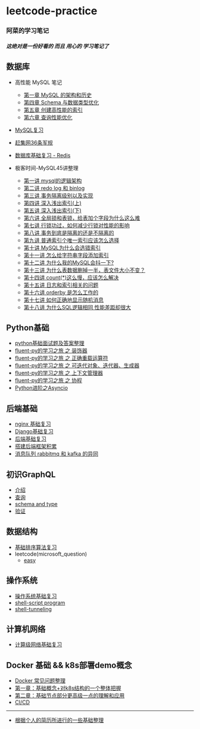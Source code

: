 # leetcode-practice

### 阿菜的学习笔记 
##### 这绝对是一份好看的 而且 用心的 学习笔记了


## 数据库

+ 高性能 MySQL 笔记
    + [第一章 MySQL 的架构和历史](https://github.com/LydiaCai1203/leetcode-practice/blob/master/mysql_performance/chapter1.md)
    + [第四章 Schema 与数据类型优化](https://github.com/LydiaCai1203/leetcode-practice/blob/master/mysql_performance/chapter4.md)
    + [第五章 创建高性能的索引](https://github.com/LydiaCai1203/leetcode-practice/blob/master/mysql_performance/chapter5.md)
    + [第六章 查询性能优化](https://github.com/LydiaCai1203/leetcode-practice/blob/master/mysql_performance/chapter6.md)

+ [MySQL复习](https://github.com/LydiaCai1203/leetcode-practice/blob/master/mysql/MySQL%20%E8%A6%81%E7%82%B9.md)

+ [赶集网36条军规](https://github.com/LydiaCai1203/leetcode-practice/blob/master/mysql/36%E6%9D%A1%E5%86%9B%E8%A7%84.txt)

+ [数据库基础复习 - Redis](https://github.com/LydiaCai1203/leetcode-practice/blob/master/interview-practise/database_base_tips_v2.md)

+ 极客时间-MySQL45讲整理
    + [第一讲 mysql的逻辑架构](https://github.com/LydiaCai1203/leetcode-practice/blob/master/mysql/%E4%B8%80%E6%9D%A1sql%E8%AF%AD%E5%8F%A5%E6%98%AF%E5%A6%82%E4%BD%95%E6%89%A7%E8%A1%8C%E7%9A%84.md)
    + [第二讲 redo log 和 binlog](https://github.com/LydiaCai1203/leetcode-practice/blob/master/mysql/%E4%B8%80%E6%9D%A1sql%E6%9B%B4%E6%96%B0%E8%AF%AD%E5%8F%A5%E6%98%AF%E5%A6%82%E4%BD%95%E6%89%A7%E8%A1%8C%E7%9A%84.md#WAL(Write-Ahead-Logging))
    + [第三讲 事务隔离级别以及实现](https://github.com/LydiaCai1203/leetcode-practice/blob/master/mysql/%E4%BA%8B%E5%8A%A1%E9%9A%94%E7%A6%BB.md#%E9%9A%94%E7%A6%BB%E7%BA%A7%E5%88%AB%E5%86%8D%E8%A7%A3%E9%87%8A)
    + [第四讲 深入浅出索引(上)](https://github.com/LydiaCai1203/leetcode-practice/blob/master/mysql/%E6%B7%B1%E5%85%A5%E6%B5%85%E5%87%BA%E7%B4%A2%E5%BC%95(%E4%B8%8A).md)
    + [第五讲 深入浅出索引(下)](https://github.com/LydiaCai1203/leetcode-practice/blob/master/mysql/%E6%B7%B1%E5%85%A5%E6%B5%85%E5%87%BA%E7%B4%A2%E5%BC%95(%E4%B8%8B).md)
    + [第六讲 全局锁和表锁，给表加个字段为什么这么难](https://github.com/LydiaCai1203/leetcode-practice/blob/master/mysql/%E5%85%A8%E5%B1%80%E9%94%81%E5%92%8C%E8%A1%A8%E9%94%81.md)
    + [第七讲 行锁功过，如何减少行锁对性能的影响](https://github.com/LydiaCai1203/leetcode-practice/blob/master/mysql/%E8%A1%8C%E9%94%81%E5%8A%9F%E8%BF%87%EF%BC%9A%E5%A6%82%E4%BD%95%E5%87%8F%E5%B0%91%E8%A1%8C%E9%94%81%E5%AF%B9%E6%80%A7%E8%83%BD%E7%9A%84%E5%BD%B1%E5%93%8D%EF%BC%9F.md)
    + [第八讲 事务到底是隔离的还是不隔离的](https://github.com/LydiaCai1203/leetcode-practice/blob/master/mysql/%E4%BA%8B%E5%8A%A1%E5%88%B0%E5%BA%95%E6%98%AF%E9%9A%94%E7%A6%BB%E8%BF%98%E6%98%AF%E4%B8%8D%E9%9A%94%E7%A6%BB.md)
    + [第九讲 普通索引个唯一索引应该怎么选择](https://github.com/LydiaCai1203/leetcode-practice/blob/master/mysql/%E5%94%AF%E4%B8%80%E7%B4%A2%E5%BC%95%E5%92%8C%E6%99%AE%E9%80%9A%E7%B4%A2%E5%BC%95.md)
    + [第十讲 MySQL为什么会选错索引](https://github.com/LydiaCai1203/leetcode-practice/blob/master/mysql/MySQL%E4%B8%BA%E4%BB%80%E4%B9%88%E6%9C%89%E6%97%B6%E5%80%99%E4%BC%9A%E9%80%89%E9%94%99%E7%B4%A2%E5%BC%95.md)
    + [第十一讲 怎么给字符串字段添加索引](https://github.com/LydiaCai1203/leetcode-practice/blob/master/mysql/%E6%80%8E%E4%B9%88%E7%BB%99%E5%AD%97%E7%AC%A6%E4%B8%B2%E5%AD%97%E6%AE%B5%E5%8A%A0%E7%B4%A2%E5%BC%95.md)
    + [第十二讲 为什么我的MySQL会抖一下?](https://github.com/LydiaCai1203/leetcode-practice/blob/master/mysql/%E4%B8%BA%E4%BB%80%E4%B9%88%E6%88%91%E7%9A%84MySQL%E4%BC%9A%E6%8A%96%E4%B8%80%E4%B8%8B.md)
    + [第十三讲 为什么表数据删掉一半，表文件大小不变？](https://github.com/LydiaCai1203/leetcode-practice/blob/master/mysql/%E4%B8%BA%E4%BB%80%E4%B9%88%E8%A1%A8%E6%96%87%E4%BB%B6%E5%88%A0%E6%8E%89%E4%B8%80%E5%8D%8A%EF%BC%8C%E8%A1%A8%E5%A4%A7%E5%B0%8F%E4%B8%8D%E5%8F%98.md)
    + [第十四讲 count(*)这么慢，应该怎么解决](https://github.com/LydiaCai1203/leetcode-practice/blob/master/mysql/count(*)%E5%A4%AA%E6%85%A2%E6%98%AF%E6%80%8E%E4%B9%88%E5%9B%9E%E4%BA%8B.md)
    + [第十五讲 日志和索引相关的问题](https://github.com/LydiaCai1203/leetcode-practice/blob/master/mysql/%E6%97%A5%E5%BF%97%E7%B4%A2%E5%BC%95%E7%9B%B8%E5%85%B3%E7%9A%84%E9%97%AE%E9%A2%98.md)
    + [第十六讲 orderby 是怎么工作的](https://github.com/LydiaCai1203/leetcode-practice/blob/master/mysql/orderby%E6%98%AF%E6%80%8E%E4%B9%88%E5%B7%A5%E4%BD%9C%E7%9A%84.md)
    + [第十七讲 如何正确地显示随机消息](https://github.com/LydiaCai1203/leetcode-practice/blob/master/mysql/%E5%A6%82%E4%BD%95%E6%AD%A3%E7%A1%AE%E5%9C%B0%E6%98%BE%E7%A4%BA%E9%9A%8F%E6%9C%BA%E6%B6%88%E6%81%AF.md)
    + [第十八讲 为什么SQL逻辑相同 性能差距却很大](https://github.com/LydiaCai1203/leetcode-practice/blob/master/mysql/%E4%B8%BA%E4%BB%80%E4%B9%88%E7%9B%B8%E4%BC%BC%E9%80%BB%E8%BE%91%E7%9A%84SQL%E8%AF%AD%E5%8F%A5%E6%80%A7%E8%83%BD%E5%B7%AE%E5%BC%82%E5%B7%A8%E5%A4%A7.md)

## Python基础
+ [python基础面试题及答案整理](https://github.com/LydiaCai1203/leetcode-practice/blob/master/interview-practise/python_base_tips.md)
+ [fluent-py的学习之旅 之 装饰器](https://github.com/LydiaCai1203/leetcode-practice/blob/master/flu-py/chapter7/decorator.md)
+ [fluent-py的学习之旅 之 正确重载运算符](https://github.com/LydiaCai1203/leetcode-practice/blob/master/flu-py/chapter13/operator_override.md)
+ [fluent-py的学习之旅 之 可迭代对象、迭代器、生成器](https://github.com/LydiaCai1203/leetcode-practice/blob/master/flu-py/chapter14/iterable_obj.md)
+ [fluent-py的学习之旅 之 上下文管理器](https://github.com/LydiaCai1203/leetcode-practice/blob/master/flu-py/chapter15/context_manager.md)
+ [fluent-py的学习之旅 之 协程](https://github.com/LydiaCai1203/leetcode-practice/blob/master/flu-py/chapter16/coroutines.md)
+ [Python进阶之Asyncio](https://github.com/LydiaCai1203/leetcode-practice/blob/master/flu-py/chapter16/coroutines.md)


## 后端基础
+ [nginx 基础复习](https://github.com/LydiaCai1203/leetcode-practice/blob/master/interview-practise/nginx_base_tips.md)
+ [Django基础复习](https://github.com/LydiaCai1203/leetcode-practice/blob/master/interview-practise/django_base_tips.md)
+ [后端基础复习](https://github.com/LydiaCai1203/leetcode-practice/blob/master/interview-practise/web_backend_tips.md)
+ [搭建后端框架积累](https://github.com/LydiaCai1203/leetcode-practice/blob/master/interview-practise/framework_tips.md)
+ [消息队列 rabbitmq 和 kafka 的异同](https://github.com/LydiaCai1203/leetcode-practice/blob/master/interview-practise/mq_tips.md)

## 初识GraphQL
+ [介绍](https://github.com/LydiaCai1203/leetcode-practice/blob/master/graphql/introduction_of_graphql.md)
+ [查询](https://github.com/LydiaCai1203/leetcode-practice/blob/master/graphql/how_to_query_graphql_server.md)
+ [schema and type](https://github.com/LydiaCai1203/leetcode-practice/blob/master/graphql/shemas_and_types.md)
+ [验证](https://github.com/LydiaCai1203/leetcode-practice/blob/master/graphql/validation.md)

## 数据结构
+ [基础排序算法复习](https://github.com/LydiaCai1203/leetcode-practice/blob/master/interview-practise/datastructure_base_tips.md)
+ leetcode(microsoft_question)
    + [easy](https://github.com/LydiaCai1203/leetcode-practice/blob/master/microsoft_leetcode/easy.md)

## 操作系统
+ [操作系统基础复习](https://github.com/LydiaCai1203/leetcode-practice/blob/master/interview-practise/os_base_tips.md)
+ [shell-script program](https://github.com/LydiaCai1203/leetcode-practice/blob/master/shell/script.md)
+ [shell-tunneling](https://github.com/LydiaCai1203/leetcode-practice/blob/master/shell/ssh-tunneling.md)


## 计算机网络
+ [计算级网络基础复习](https://github.com/LydiaCai1203/leetcode-practice/blob/master/interview-practise/network_base_tips.md)


## Docker 基础 && k8s部署demo概念
+ [Docker 常见问题整理](https://github.com/LydiaCai1203/leetcode-practice/blob/master/interview-practise/docker_interview.md)
+ [第一章：基础概念+对k8s结构的一个整体把握](https://github.com/LydiaCai1203/leetcode-practice/blob/master/learn_k8s/partone.md)
+ [第二章：基础节点部分更高级一点的理解和应用](https://github.com/LydiaCai1203/leetcode-practice/blob/master/learn_k8s/parttwo.md)
+ [CI/CD](https://github.com/LydiaCai1203/leetcode-practice/blob/master/learn_k8s/what_cicd.md)
----------------------------
+ [根据个人的简历所进行的一些基础整理](https://github.com/LydiaCai1203/leetcode-practice/blob/master/interview-practise/resume_tips.md)


